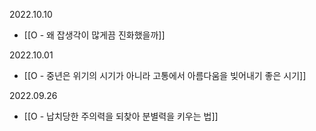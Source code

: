 2022.10.10
- [[O - 왜 잡생각이 많게끔 진화했을까]]

2022.10.01
- [[O - 중년은 위기의 시기가 아니라 고통에서 아름다움을 빚어내기 좋은 시기]]

2022.09.26
- [[O - 납치당한 주의력을 되찾아 분별력을 키우는 법]]

















